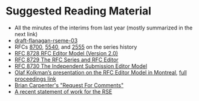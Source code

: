 # Suggested Reading Material

- All the minutes of the interims from last year (mostly summarized in the next link)
- [draft-flanagan-rseme-03](https://datatracker.ietf.org/doc/draft-flanagan-rseme/)
- RFCs [8700](https://www.rfc-editor.org/rfc/rfc8700.html), [5540](https://www.rfc-editor.org/rfc/rfc5540.html), and [2555](https://www.rfc-editor.org/rfc/rfc2555.html) on the series history
- [RFC 8728 RFC Editor Model (Version 2.0)](https://www.rfc-editor.org/rfc/rfc8728.html)
- [RFC 8729 The RFC Series and RFC Editor](https://www.rfc-editor.org/rfc/rfc8729.html)
- [RFC 8730 The Independent Submission Editor Model](https://www.rfc-editor.org/rfc/rfc8730.html)
- [Olaf Kolkman’s presentation on the RFC Editor Model in Montreal](https://youtu.be/tEkaxY4sW3k?t=5048), [full proceedings link](https://datatracker.ietf.org/meeting/105/proceedings)
- [Brian Carpenter's "Request For Comments"](https://www.ietf.org/archive/id/draft-carpenter-request-for-comments-01.txt)
- [A recent statement of work for the RSE](https://iaoc.ietf.org/documents/RSE-descr-2016-r6-Clean.pdf)
